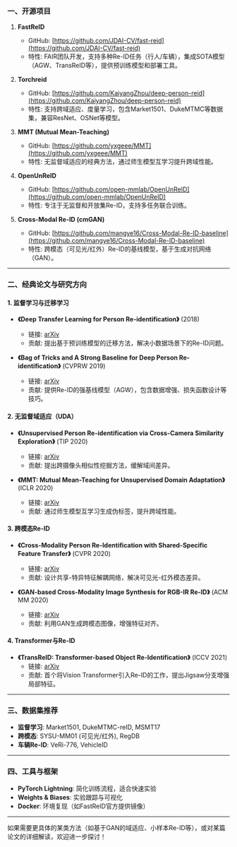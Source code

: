 ### **一、开源项目**
1. **FastReID**
   - GitHub: [https://github.com/JDAI-CV/fast-reid](https://github.com/JDAI-CV/fast-reid)
   - 特性: FAIR团队开发，支持多种Re-ID任务（行人/车辆），集成SOTA模型（AGW、TransReID等），提供预训练模型和部署工具。

2. **Torchreid**
   - GitHub: [https://github.com/KaiyangZhou/deep-person-reid](https://github.com/KaiyangZhou/deep-person-reid)
   - 特性: 支持跨域适应、度量学习，包含Market1501、DukeMTMC等数据集，兼容ResNet、OSNet等模型。

3. **MMT (Mutual Mean-Teaching)**
   - GitHub: [https://github.com/yxgeee/MMT](https://github.com/yxgeee/MMT)
   - 特性: 无监督域适应的经典方法，通过师生模型互学习提升跨域性能。

4. **OpenUnReID**
   - GitHub: [https://github.com/open-mmlab/OpenUnReID](https://github.com/open-mmlab/OpenUnReID)
   - 特性: 专注于无监督和开放集Re-ID，支持多任务联合训练。

5. **Cross-Modal Re-ID (cmGAN)**
   - GitHub: [https://github.com/mangye16/Cross-Modal-Re-ID-baseline](https://github.com/mangye16/Cross-Modal-Re-ID-baseline)
   - 特性: 跨模态（可见光/红外）Re-ID的基线模型，基于生成对抗网络（GAN）。

---

### **二、经典论文与研究方向**
#### **1. 监督学习与迁移学习**
- **《Deep Transfer Learning for Person Re-identification》** (2018)
  - 链接: [arXiv](https://arxiv.org/abs/1611.05244)
  - 贡献: 提出基于预训练模型的迁移方法，解决小数据场景下的Re-ID问题。

- **《Bag of Tricks and A Strong Baseline for Deep Person Re-identification》** (CVPRW 2019)
  - 链接: [arXiv](https://arxiv.org/abs/1903.07071)
  - 贡献: 提供Re-ID的强基线模型（AGW），包含数据增强、损失函数设计等技巧。

#### **2. 无监督域适应（UDA）**
- **《Unsupervised Person Re-identification via Cross-Camera Similarity Exploration》** (TIP 2020)
  - 链接: [arXiv](https://arxiv.org/abs/2006.07550)
  - 贡献: 提出跨摄像头相似性挖掘方法，缓解域间差异。

- **《MMT: Mutual Mean-Teaching for Unsupervised Domain Adaptation》** (ICLR 2020)
  - 链接: [arXiv](https://arxiv.org/abs/2003.04209)
  - 贡献: 通过师生模型互学习生成伪标签，提升跨域性能。

#### **3. 跨模态Re-ID**
- **《Cross-Modality Person Re-Identification with Shared-Specific Feature Transfer》** (CVPR 2020)
  - 链接: [arXiv](https://arxiv.org/abs/2002.01686)
  - 贡献: 设计共享-特异特征解耦网络，解决可见光-红外模态差异。

- **《GAN-based Cross-Modality Image Synthesis for RGB-IR Re-ID》** (ACM MM 2020)
  - 链接: [arXiv](https://arxiv.org/abs/2007.08977)
  - 贡献: 利用GAN生成跨模态图像，增强特征对齐。

#### **4. Transformer与Re-ID**
- **《TransReID: Transformer-based Object Re-Identification》** (ICCV 2021)
  - 链接: [arXiv](https://arxiv.org/abs/2104.02939)
  - 贡献: 首个将Vision Transformer引入Re-ID的工作，提出Jigsaw分支增强局部特征。

---

### **三、数据集推荐**
- **监督学习**: Market1501, DukeMTMC-reID, MSMT17
- **跨模态**: SYSU-MM01 (可见光/红外), RegDB
- **车辆Re-ID**: VeRi-776, VehicleID

---

### **四、工具与框架**
- **PyTorch Lightning**: 简化训练流程，适合快速实验
- **Weights & Biases**: 实验跟踪与可视化
- **Docker**: 环境复现（如FastReID官方提供镜像）

---

如果需要更具体的某类方法（如基于GAN的域适应、小样本Re-ID等），或对某篇论文的详细解读，欢迎进一步探讨！